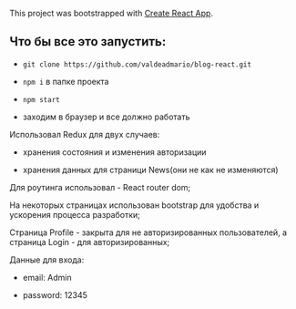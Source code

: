 This project was bootstrapped with [Create React App](https://github.com/facebook/create-react-app).

## Что бы все это запустить:

- `git clone https://github.com/valdeadmario/blog-react.git`

- `npm i` в папке проекта

- `npm start`

- заходим в браузер и все должно работать

Использовал Redux для двух случаев:

- хранения состояния и изменения авторизации

- хранения данных для страници News(они не как не изменяются)

Для роутинга использовал - React router dom;

На некоторых страницах использован bootstrap для удобства и ускорения процесса разработки;

Страница Profile - закрыта для не авторизированных пользователей, а страница Login - для авторизированных;

Данные для входа:

- email: Admin

- password: 12345

